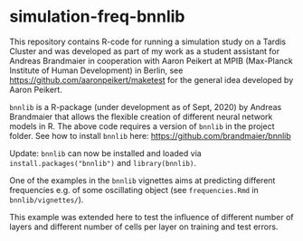 # simulation-freq-bnnlib

This repository contains R-code for running a simulation study on a Tardis Cluster and was developed as part of my work as a student assistant for Andreas Brandmaier in cooperation with Aaron Peikert at MPIB (Max-Planck Institute of Human Development) in Berlin, see https://github.com/aaronpeikert/maketest for the general idea developed by Aaron Peikert.

`bnnlib` is a R-package (under development as of Sept, 2020) by Andreas Brandmaier that allows the flexible creation of different neural network models in R. The above code requires a version of `bnnlib` in the project folder. See how to install `bnnlib` here: https://github.com/brandmaier/bnnlib

Update: `bnnlib` can now be installed and loaded via `install.packages("bnnlib")` and `library(bnnlib)`. 

One of the examples in the `bnnlib` vignettes aims at predicting different frequencies e.g. of some oscillating object (see `frequencies.Rmd` in `bnnlib/vignettes/`). 

This example was extended here to test the influence of different number of layers and different number of cells per layer on training and test errors. 
